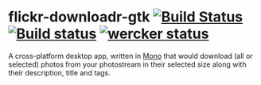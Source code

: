 flickr-downloadr-gtk [![Build Status](https://travis-ci.org/flickr-downloadr/flickr-downloadr-gtk.svg?branch=master)](https://travis-ci.org/flickr-downloadr/flickr-downloadr-gtk) [![Build status](https://ci.appveyor.com/api/projects/status/dd49la2mngdqsnv3)](https://ci.appveyor.com/project/floydpink/flickr-downloadr-gtk) [![wercker status](https://app.wercker.com/status/065aabc1580cec6d31a2daeef61548b0/s/master "wercker status")](https://app.wercker.com/project/bykey/065aabc1580cec6d31a2daeef61548b0)
======================

A cross-platform desktop app, written in [Mono](http://www.mono-project.com/) that would download (all or selected) photos from your photostream in their selected size along with their description, title and tags.
